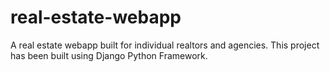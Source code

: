 # real-estate-webapp
A real estate webapp built for individual realtors and agencies. This project has been built using Django Python Framework.
